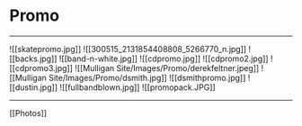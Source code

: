 # Promo

---

![[skatepromo.jpg]]
![[300515_2131854408808_5266770_n.jpg]]
![[backs.jpg]]
![[band-n-white.jpg]]
![[cdpromo.jpg]]
![[cdpromo2.jpg]]
![[cdpromo3.jpg]]
![[Mulligan Site/Images/Promo/derekfeltner.jpeg]]
![[Mulligan Site/Images/Promo/dsmith.jpg]]
![[dsmithpromo.jpg]]
![[dustin.jpg]]
![[fullbandblown.jpg]]
![[promopack.JPG]]

---

[[Photos]]